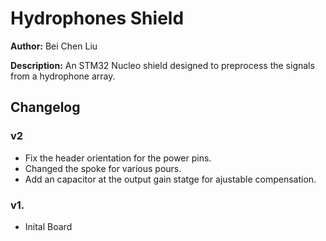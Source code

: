# Hydrophones Shield

__Author:__ Bei Chen Liu

__Description:__ An STM32 Nucleo shield designed to preprocess the signals from a hydrophone array.

## Changelog

### v2
  * Fix the header orientation for the power pins.
  * Changed the spoke for various pours.
  * Add an capacitor at the output gain statge for ajustable compensation.


### v1.
  * Inital Board 